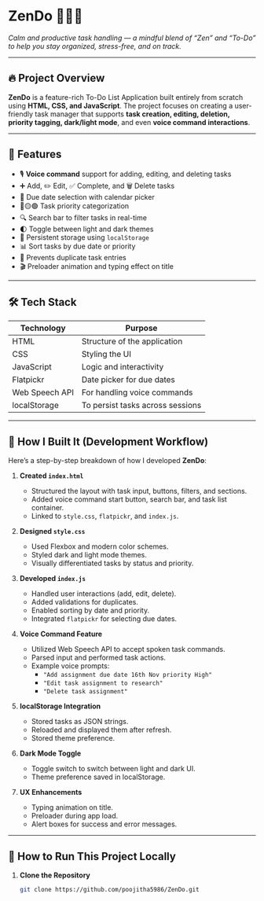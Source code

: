 # ZenDo 🧘‍♀️✅  
*Calm and productive task handling — a mindful blend of “Zen” and “To-Do” to help you stay organized, stress-free, and on track.*

---

## 🔥 Project Overview

**ZenDo** is a feature-rich To-Do List Application built entirely from scratch using **HTML, CSS, and JavaScript**. The project focuses on creating a user-friendly task manager that supports **task creation, editing, deletion, priority tagging, dark/light mode**, and even **voice command interactions**.

---

## 🚀 Features

- 🎙️ **Voice command** support for adding, editing, and deleting tasks  
- ➕ Add, ✏️ Edit, ✅ Complete, and 🗑️ Delete tasks  
- 📅 Due date selection with calendar picker  
- 🔴🟡🟢 Task priority categorization  
- 🔍 Search bar to filter tasks in real-time  
- 🌓 Toggle between light and dark themes  
- 🧠 Persistent storage using `localStorage`  
- 📊 Sort tasks by due date or priority  
- 🚫 Prevents duplicate task entries  
- 🎬 Preloader animation and typing effect on title  

---

## 🛠️ Tech Stack

| Technology     | Purpose                              |
|----------------|---------------------------------------|
| HTML           | Structure of the application          |
| CSS            | Styling the UI                        |
| JavaScript     | Logic and interactivity               |
| Flatpickr      | Date picker for due dates             |
| Web Speech API | For handling voice commands           |
| localStorage   | To persist tasks across sessions      |

---

## 🧩 How I Built It (Development Workflow)

Here’s a step-by-step breakdown of how I developed **ZenDo**:

1. **Created `index.html`**  
   - Structured the layout with task input, buttons, filters, and sections.  
   - Added voice command start button, search bar, and task list container.  
   - Linked to `style.css`, `flatpickr`, and `index.js`.

2. **Designed `style.css`**  
   - Used Flexbox and modern color schemes.  
   - Styled dark and light mode themes.  
   - Visually differentiated tasks by status and priority.

3. **Developed `index.js`**  
   - Handled user interactions (add, edit, delete).  
   - Added validations for duplicates.  
   - Enabled sorting by date and priority.  
   - Integrated `flatpickr` for selecting due dates.

4. **Voice Command Feature**  
   - Utilized Web Speech API to accept spoken task commands.  
   - Parsed input and performed task actions.  
   - Example voice prompts:  
     - `"Add assignment due date 16th Nov priority High"`  
     - `"Edit task assignment to research"`  
     - `"Delete task assignment"`

5. **localStorage Integration**  
   - Stored tasks as JSON strings.  
   - Reloaded and displayed them after refresh.  
   - Stored theme preference.

6. **Dark Mode Toggle**  
   - Toggle switch to switch between light and dark UI.  
   - Theme preference saved in localStorage.

7. **UX Enhancements**  
   - Typing animation on title.  
   - Preloader during app load.  
   - Alert boxes for success and error messages.

---

## 🧪 How to Run This Project Locally

1. **Clone the Repository**
   ```bash
   git clone https://github.com/poojitha5986/ZenDo.git
